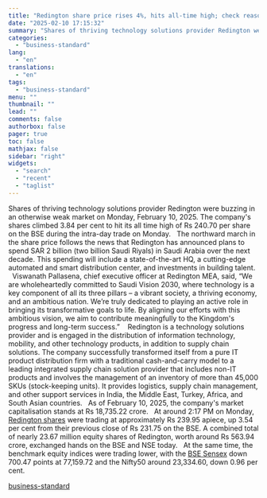 ```yaml
---
title: "Redington share price rises 4%, hits all-time high; check reasons here"
date: "2025-02-10 17:15:32"
summary: "Shares of thriving technology solutions provider Redington were buzzing in an otherwise weak market on Monday, February 10, 2025. The company's shares climbed 3.84 per cent to hit its all time high of Rs 240.70 per share on the BSE during the intra-day trade on Monday. The northward march in..."
categories:
  - "business-standard"
lang:
  - "en"
translations:
  - "en"
tags:
  - "business-standard"
menu: ""
thumbnail: ""
lead: ""
comments: false
authorbox: false
pager: true
toc: false
mathjax: false
sidebar: "right"
widgets:
  - "search"
  - "recent"
  - "taglist"
---
```


Shares of thriving technology solutions provider Redington were buzzing in an otherwise weak market on Monday, February 10, 2025. The company's shares climbed 3.84 per cent to hit its all time high of Rs 240.70 per share on the BSE during the intra-day trade on Monday.
 
The northward march in the share price follows the news that Redington has announced plans to spend SAR 2 billion (two billion Saudi Riyals) in Saudi Arabia over the next decade. This spending will include a state-of-the-art HQ, a cutting-edge automated and smart distribution center, and investments in building talent.
 
Viswanath Pallasena, chief executive officer at Redington MEA, said, “We are wholeheartedly committed to Saudi Vision 2030, where technology is a key component of all its three pillars – a vibrant society, a thriving economy, and an ambitious nation. We’re truly dedicated to playing an active role in bringing its transformative goals to life. By aligning our efforts with this ambitious vision, we aim to contribute meaningfully to the Kingdom's progress and long-term success.” 
 
Redington is a technology solutions provider and is engaged in the distribution of information technology, mobility, and other technology products, in addition to supply chain solutions. The company successfully transformed itself from a pure IT product distribution firm with a traditional cash-and-carry model to a leading integrated supply chain solution provider that includes non-IT products and involves the management of an inventory of more than 45,000 SKUs (stock-keeping units). It provides logistics, supply chain management, and other support services in India, the Middle East, Turkey, Africa, and South Asian countries.
 
As of February 10, 2025, the company's market capitalisation stands at Rs 18,735.22 crore.
 
At around 2:17 PM on Monday, [Redington shares](https://www.business-standard.com/markets/redington-ltd-share-price-12586.html) were trading at approximately Rs 239.95 apiece, up 3.54 per cent from their previous close of Rs 231.75 on the BSE. A combined total of nearly 23.67 million equity shares of Redington, worth around Rs 563.94 crore, exchanged hands on the BSE and NSE today.
 
At the same time, the benchmark equity indices were trading lower, with the [BSE Sensex](https://www.business-standard.com/markets/sp-bse-sensex-share-price-20558.html) down 700.47 points at 77,159.72 and the Nifty50 around 23,334.60, down 0.96 per cent.

[business-standard](https://www.business-standard.com/markets/news/redington-share-price-rises-4-hits-all-time-high-check-reasons-here-125021000656_1.html)
